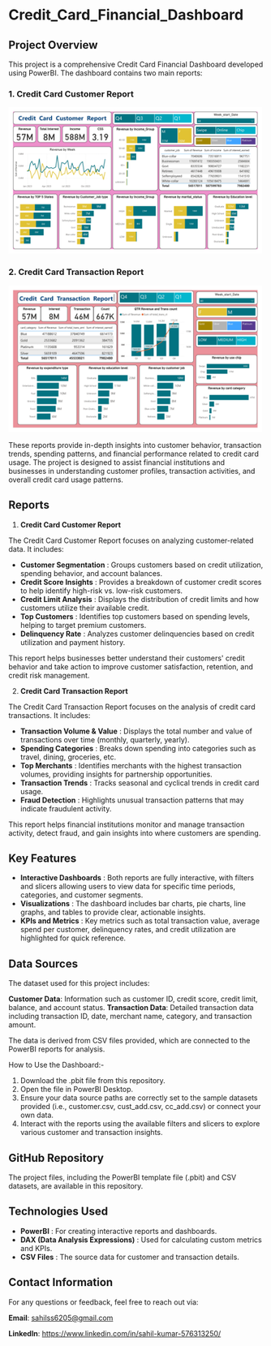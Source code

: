 # Credit_Card_Financial_Dashboard
## Project Overview

This project is a comprehensive Credit Card Financial Dashboard developed using PowerBI. The dashboard contains two main reports:

 ### 1. Credit Card Customer Report
<img src="https://github.com/sahilkumar12334/Credit_Card_Financial_Dashboard/blob/30aab49d606b9aeabb3761d624427fd348222883/Cust_report.jpg" alt="Customer Report" width="500"/>

 ### 2. Credit Card Transaction Report

<img src="https://github.com/sahilkumar12334/Credit_Card_Financial_Dashboard/blob/47b0c54de5f5c2286c36ffe2b924f31765ccfe43/Trans_report.jpg" alt="Customer Report" width="500"/>

These reports provide in-depth insights into customer behavior, transaction trends, spending patterns, and financial performance related to credit card usage. The project is designed to assist financial institutions and businesses in understanding customer profiles, transaction activities, and overall credit card usage patterns.

## Reports 

1. **Credit Card Customer Report**
   
The Credit Card Customer Report focuses on analyzing customer-related data. It includes:
- **Customer Segmentation** : Groups customers based on credit utilization, spending behavior, and account balances.
- **Credit Score Insights** : Provides a breakdown of customer credit scores to help identify high-risk vs. low-risk customers.
- **Credit Limit Analysis** : Displays the distribution of credit limits and how customers utilize their available credit.
- **Top Customers** : Identifies top customers based on spending levels, helping to target premium customers.
- **Delinquency Rate** : Analyzes customer delinquencies based on credit utilization and payment history.

This report helps businesses better understand their customers' credit behavior and take action to improve customer satisfaction, retention, and credit risk management.

2. **Credit Card Transaction Report**

The Credit Card Transaction Report focuses on the analysis of credit card transactions. It includes:
- **Transaction Volume & Value** : Displays the total number and value of transactions over time (monthly, quarterly, yearly).
- **Spending Categories** : Breaks down spending into categories such as travel, dining, groceries, etc.
- **Top Merchants** : Identifies merchants with the highest transaction volumes, providing insights for partnership opportunities.
- **Transaction Trends** : Tracks seasonal and cyclical trends in credit card usage.
- **Fraud Detection** : Highlights unusual transaction patterns that may indicate fraudulent activity.

This report helps financial institutions monitor and manage transaction activity, detect fraud, and gain insights into where customers are spending.

## Key Features

- **Interactive Dashboards** : Both reports are fully interactive, with filters and slicers allowing users to view data for specific time periods, categories, and customer segments.
- **Visualizations** : The dashboard includes bar charts, pie charts, line graphs, and tables to provide clear, actionable insights.
- **KPIs and Metrics** : Key metrics such as total transaction value, average spend per customer, delinquency rates, and credit utilization are highlighted for quick reference.

## Data Sources

The dataset used for this project includes:

**Customer Data**: Information such as customer ID, credit score, credit limit, balance, and account status.
**Transaction Data**: Detailed transaction data including transaction ID, date, merchant name, category, and transaction amount.

The data is derived from CSV files provided, which are connected to the PowerBI reports for analysis.

How to Use the Dashboard:-

 1. Download the .pbit file from this repository.
 2. Open the file in PowerBI Desktop.
 3. Ensure your data source paths are correctly set to the sample datasets provided (i.e., customer.csv, cust_add.csv, cc_add.csv) or connect your own data.
 4. Interact with the reports using the available filters and slicers to explore various customer and transaction insights.

   
##   GitHub Repository
   
The project files, including the PowerBI template file (.pbit) and CSV datasets, are available in this repository.



## Technologies Used

- **PowerBI** : For creating interactive reports and dashboards.
- **DAX (Data Analysis Expressions)** : Used for calculating custom metrics and KPIs.
- **CSV Files** : The source data for customer and transaction details.


<!--[Customer Report](https://github.com/sahilkumar12334/Credit_Card_Financial_Dashboard/blob/30aab49d606b9aeabb3761d624427fd348222883/Cust_report.jpg)
![Transaction Report](https://github.com/sahilkumar12334/Credit_Card_Financial_Dashboard/blob/47b0c54de5f5c2286c36ffe2b924f31765ccfe43/Trans_report.jpg)-->
## Contact Information
For any questions or feedback, feel free to reach out via:

**Email**: sahilss6205@gmail.com

**LinkedIn**: https://www.linkedin.com/in/sahil-kumar-576313250/
